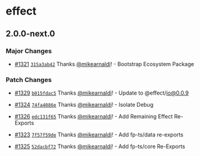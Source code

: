 # effect

## 2.0.0-next.0

### Major Changes

- [#1321](https://github.com/Effect-TS/core/pull/1321) [`315a3ab42`](https://github.com/Effect-TS/core/commit/315a3ab42e626ef31fd0336214416cad86131654) Thanks [@mikearnaldi](https://github.com/mikearnaldi)! - Bootstrap Ecosystem Package

### Patch Changes

- [#1329](https://github.com/Effect-TS/core/pull/1329) [`b015fdac5`](https://github.com/Effect-TS/core/commit/b015fdac5d9db44bae189e216a8d68b6739d8015) Thanks [@mikearnaldi](https://github.com/mikearnaldi)! - Update to @effect/io@0.0.9

- [#1324](https://github.com/Effect-TS/core/pull/1324) [`74fa4086e`](https://github.com/Effect-TS/core/commit/74fa4086e5b26c5f20706a3209e6c8345e187bcc) Thanks [@mikearnaldi](https://github.com/mikearnaldi)! - Isolate Debug

- [#1326](https://github.com/Effect-TS/core/pull/1326) [`edc131f65`](https://github.com/Effect-TS/core/commit/edc131f65d71b751f4f2dd4b46acd1fbef5f9804) Thanks [@mikearnaldi](https://github.com/mikearnaldi)! - Add Remaining Effect Re-Exports

- [#1323](https://github.com/Effect-TS/core/pull/1323) [`7f57f59de`](https://github.com/Effect-TS/core/commit/7f57f59deabfe6d2c06afd56ffc79bb22758290b) Thanks [@mikearnaldi](https://github.com/mikearnaldi)! - Add fp-ts/data re-exports

- [#1325](https://github.com/Effect-TS/core/pull/1325) [`52dacbf72`](https://github.com/Effect-TS/core/commit/52dacbf7252f0bfcbd9ed01b93bc0b26f0440da4) Thanks [@mikearnaldi](https://github.com/mikearnaldi)! - Add fp-ts/core Re-Exports
